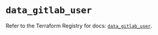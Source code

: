 # `data_gitlab_user`

Refer to the Terraform Registry for docs: [`data_gitlab_user`](https://registry.terraform.io/providers/gitlabhq/gitlab/17.3.1/docs/data-sources/user).
